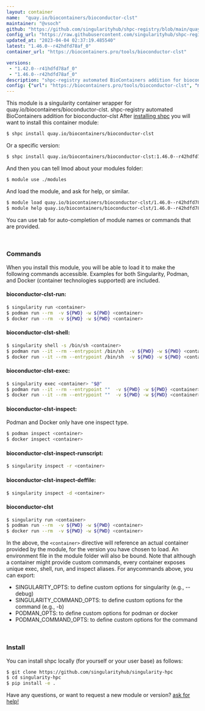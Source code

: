 ```yaml
---
layout: container
name:  "quay.io/biocontainers/bioconductor-clst"
maintainer: "@vsoch"
github: "https://github.com/singularityhub/shpc-registry/blob/main/quay.io/biocontainers/bioconductor-clst/container.yaml"
config_url: "https://raw.githubusercontent.com/singularityhub/shpc-registry/main/quay.io/biocontainers/bioconductor-clst/container.yaml"
updated_at: "2023-04-04 02:37:19.485540"
latest: "1.46.0--r42hdfd78af_0"
container_url: "https://biocontainers.pro/tools/bioconductor-clst"

versions:
 - "1.42.0--r41hdfd78af_0"
 - "1.46.0--r42hdfd78af_0"
description: "shpc-registry automated BioContainers addition for bioconductor-clst"
config: {"url": "https://biocontainers.pro/tools/bioconductor-clst", "maintainer": "@vsoch", "description": "shpc-registry automated BioContainers addition for bioconductor-clst", "latest": {"1.46.0--r42hdfd78af_0": "sha256:827471e840220a20c5747706d1069b7d0de68f7f90f54e029560f7a7495d7420"}, "tags": {"1.42.0--r41hdfd78af_0": "sha256:1d92687fb493811513b70ef92e3db312951e432464233c5e9eb46c601b4a2c28", "1.46.0--r42hdfd78af_0": "sha256:827471e840220a20c5747706d1069b7d0de68f7f90f54e029560f7a7495d7420"}, "docker": "quay.io/biocontainers/bioconductor-clst"}
---
```


This module is a singularity container wrapper for quay.io/biocontainers/bioconductor-clst.
shpc-registry automated BioContainers addition for bioconductor-clst
After [installing shpc](#install) you will want to install this container module:


```bash
$ shpc install quay.io/biocontainers/bioconductor-clst
```

Or a specific version:

```bash
$ shpc install quay.io/biocontainers/bioconductor-clst:1.46.0--r42hdfd78af_0
```

And then you can tell lmod about your modules folder:

```bash
$ module use ./modules
```

And load the module, and ask for help, or similar.

```bash
$ module load quay.io/biocontainers/bioconductor-clst/1.46.0--r42hdfd78af_0
$ module help quay.io/biocontainers/bioconductor-clst/1.46.0--r42hdfd78af_0
```

You can use tab for auto-completion of module names or commands that are provided.

<br>

### Commands

When you install this module, you will be able to load it to make the following commands accessible.
Examples for both Singularity, Podman, and Docker (container technologies supported) are included.

#### bioconductor-clst-run:

```bash
$ singularity run <container>
$ podman run --rm  -v ${PWD} -w ${PWD} <container>
$ docker run --rm  -v ${PWD} -w ${PWD} <container>
```

#### bioconductor-clst-shell:

```bash
$ singularity shell -s /bin/sh <container>
$ podman run --it --rm --entrypoint /bin/sh  -v ${PWD} -w ${PWD} <container>
$ docker run --it --rm --entrypoint /bin/sh  -v ${PWD} -w ${PWD} <container>
```

#### bioconductor-clst-exec:

```bash
$ singularity exec <container> "$@"
$ podman run --it --rm --entrypoint ""  -v ${PWD} -w ${PWD} <container> "$@"
$ docker run --it --rm --entrypoint ""  -v ${PWD} -w ${PWD} <container> "$@"
```

#### bioconductor-clst-inspect:

Podman and Docker only have one inspect type.

```bash
$ podman inspect <container>
$ docker inspect <container>
```

#### bioconductor-clst-inspect-runscript:

```bash
$ singularity inspect -r <container>
```

#### bioconductor-clst-inspect-deffile:

```bash
$ singularity inspect -d <container>
```



#### bioconductor-clst

```bash
$ singularity run <container>
$ podman run --rm  -v ${PWD} -w ${PWD} <container>
$ docker run --rm  -v ${PWD} -w ${PWD} <container>
```


In the above, the `<container>` directive will reference an actual container provided
by the module, for the version you have chosen to load. An environment file in the
module folder will also be bound. Note that although a container
might provide custom commands, every container exposes unique exec, shell, run, and
inspect aliases. For anycommands above, you can export:

 - SINGULARITY_OPTS: to define custom options for singularity (e.g., --debug)
 - SINGULARITY_COMMAND_OPTS: to define custom options for the command (e.g., -b)
 - PODMAN_OPTS: to define custom options for podman or docker
 - PODMAN_COMMAND_OPTS: to define custom options for the command

<br>

### Install

You can install shpc locally (for yourself or your user base) as follows:

```bash
$ git clone https://github.com/singularityhub/singularity-hpc
$ cd singularity-hpc
$ pip install -e .
```

Have any questions, or want to request a new module or version? [ask for help!](https://github.com/singularityhub/singularity-hpc/issues)
